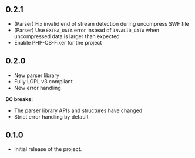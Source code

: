 0.2.1
-----

- (Parser) Fix invalid end of stream detection during uncompress SWF file
- (Parser) Use `EXTRA_DATA` error instead of `INVALID_DATA` when uncompressed data is larger than expected
- Enable PHP-CS-Fixer for the project

0.2.0
-----

- New parser library
- Fully LGPL v3 compliant
- New error handling

**BC breaks:**
- The parser library APIs and structures have changed
- Strict error handling by default

0.1.0
-----

- Initial release of the project.

